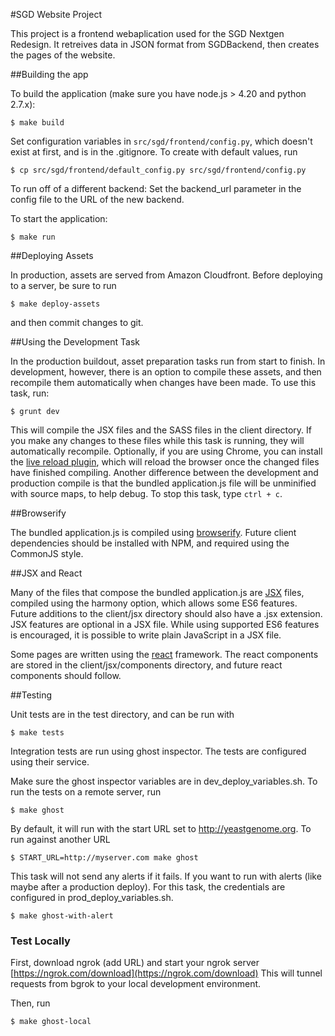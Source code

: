 #SGD Website Project

This project is a frontend webaplication used for the SGD Nextgen Redesign. It retreives data in JSON format from
SGDBackend, then creates the pages of the website.

##Building the app

To build the application (make sure you have node.js > 4.20 and python 2.7.x):

    $ make build

Set configuration variables in `src/sgd/frontend/config.py`, which doesn't exist at first, and is in the .gitignore.  To create with default values, run

    $ cp src/sgd/frontend/default_config.py src/sgd/frontend/config.py

To run off of a different backend: Set the backend_url parameter in the config file to the URL of the new backend. 
    
To start the application:

    $ make run

##Deploying Assets

In production, assets are served from Amazon Cloudfront.  Before deploying to a server, be sure to run 

    $ make deploy-assets

and then commit changes to git.

##Using the Development Task

In the production buildout, asset preparation tasks run from start to finish.  In development, however, there is an option to compile these assets, and then recompile them automatically when changes have been made.  To use this task, run:

    $ grunt dev

This will compile the JSX files and the SASS files in the client directory.  If you make any changes to these files while this task is running, they will automatically recompile.  Optionally, if you are using Chrome, you can install the [live reload plugin](https://chrome.google.com/webstore/detail/livereload/jnihajbhpnppcggbcgedagnkighmdlei?hl=en), which will reload the browser once the changed files have finished compiling.  Another difference between the development and production compile is that the bundled application.js file will be unminified with source maps, to help debug.  To stop this task, type `ctrl + c`.

##Browserify

The bundled application.js is compiled using [browserify](http://browserify.org/).  Future client dependencies should be installed with NPM, and required using the CommonJS style.

##JSX and React

Many of the files that compose the bundled application.js are [JSX](http://jsx.github.io/) files, compiled using the harmony option, which allows some ES6 features.  Future additions to the client/jsx directory should also have a .jsx extension.  JSX features are optional in a JSX file.  While using supported ES6 features is encouraged, it is possible to write plain JavaScript in a JSX file.

Some pages are written using the [react](http://facebook.github.io/react/) framework.  The react components are stored in the client/jsx/components directory, and future react components should follow.

##Testing

Unit tests are in the test directory, and can be run with

	$ make tests

Integration tests are run using ghost inspector.  The tests are configured using their service.

Make sure the ghost inspector variables are in dev_deploy_variables.sh.  To run the tests on a remote server, run

    $ make ghost

By default, it will run with the start URL set to http://yeastgenome.org.  To run against another URL

	$ START_URL=http://myserver.com make ghost

This task will not send any alerts if it fails.  If you want to run with alerts (like maybe after a production deploy).  For this task, the credentials are configured in prod_deploy_variables.sh.

    $ make ghost-with-alert

### Test Locally

First, download ngrok (add URL) and start your ngrok server [https://ngrok.com/download](https://ngrok.com/download) This will tunnel requests from bgrok to your local development environment.

Then, run

    $ make ghost-local
